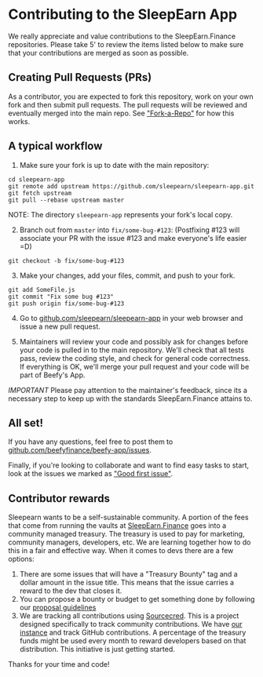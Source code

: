 Contributing to the SleepEarn App
=======

We really appreciate and value contributions to the SleepEarn.Finance repositories. Please take 5' to review the items listed below to make sure that your contributions are merged as soon as possible.

## Creating Pull Requests (PRs)

As a contributor, you are expected to fork this repository, work on your own fork and then submit pull requests. The pull requests will be reviewed and eventually merged into the main repo. See ["Fork-a-Repo"](https://help.github.com/articles/fork-a-repo/) for how this works.

## A typical workflow

1) Make sure your fork is up to date with the main repository:

```
cd sleepearn-app
git remote add upstream https://github.com/sleepearn/sleepearn-app.git
git fetch upstream
git pull --rebase upstream master
```
NOTE: The directory `sleepearn-app` represents your fork's local copy.

2) Branch out from `master` into `fix/some-bug-#123`:
(Postfixing #123 will associate your PR with the issue #123 and make everyone's life easier =D)
```
git checkout -b fix/some-bug-#123
```

3) Make your changes, add your files, commit, and push to your fork.

```
git add SomeFile.js
git commit "Fix some bug #123"
git push origin fix/some-bug-#123
```

4) Go to [github.com/sleepearn/sleepearn-app](https://github.com/sleepearn/sleepearn-app) in your web browser and issue a new pull request.

5) Maintainers will review your code and possibly ask for changes before your code is pulled in to the main repository. We'll check that all tests pass, review the coding style, and check for general code correctness. If everything is OK, we'll merge your pull request and your code will be part of Beefy's App.

*IMPORTANT* Please pay attention to the maintainer's feedback, since its a necessary step to keep up with the standards SleepEarn.Finance attains to.

## All set!

If you have any questions, feel free to post them to [github.com/beefyfinance/beefy-app/issues](https://github.com/beefyfinance/beefy-app/issues).

Finally, if you're looking to collaborate and want to find easy tasks to start, look at the issues we marked as ["Good first issue"](https://github.com/beefyfinance/beefy-app/issues?q=label%3A%22good+first+issue%22).

## Contributor rewards 

Sleepearn wants to be a self-sustainable community. A portion of the fees that come from running the vaults at [SleepEarn.Finance](https://sleepearn.finance) goes into a community managed treasury. The treasury is used to pay for marketing, community managers, developers, etc. We are learning together how to do this in a fair and effective way. When it comes to devs there are a few options: 

1. There are some issues that will have a "Treasury Bounty" tag and a dollar amount in the issue title. This means that the issue carries a reward to the dev that closes it. 
2. You can propose a bounty or budget to get something done by following our [proposal guidelines](PROPOSAL_GUIDELINES.md)
3. We are tracking all contributions using [Sourcecred](https://sourcecred.io/). This is a project designed specifically to track community contributions. We have [our instance](https://SleepEarn.Finance/sleepearn-cred/#/explorer) and track GitHub contributions. A percentage of the treasury funds might be used every month to reward developers based on that distribution. This initiative is just getting started.

Thanks for your time and code!
